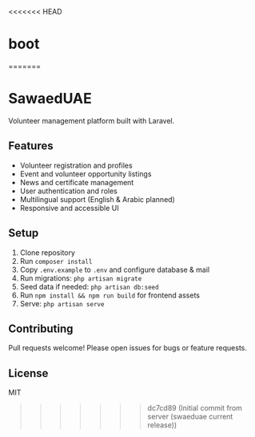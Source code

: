 <<<<<<< HEAD
# boot
=======
# SawaedUAE

Volunteer management platform built with Laravel.

## Features

- Volunteer registration and profiles
- Event and volunteer opportunity listings
- News and certificate management
- User authentication and roles
- Multilingual support (English & Arabic planned)
- Responsive and accessible UI

## Setup

1. Clone repository
2. Run `composer install`
3. Copy `.env.example` to `.env` and configure database & mail
4. Run migrations: `php artisan migrate`
5. Seed data if needed: `php artisan db:seed`
6. Run `npm install && npm run build` for frontend assets
7. Serve: `php artisan serve`

## Contributing

Pull requests welcome! Please open issues for bugs or feature requests.

## License

MIT
>>>>>>> dc7cd89 (Initial commit from server (swaeduae current release))
